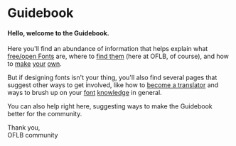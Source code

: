 <h1>Guidebook</h1>

<h4>Hello, welcome to the Guidebook.</h4>
<p>Here you'll find an abundance of information that helps explain what <a href="/guidebook/libre_open_fonts">free/open Fonts</a> are, where to <a href="/guidebook/existing_libre_open_fonts">find them</a> (here at OFLB, of course), and how to <a href="/guidebook/knowledge_resources">make</a> <a href="/guidebook/font_formats">your</a> <a href="/guidebook/font_design">own</a>. 

<p>
But if designing fonts isn't your thing, you'll also find several pages that suggest other ways to get involved, like how to <a href="/guidebook/how_to_file_bugs>How To FIle Bugs</a>, <a href="/guidebook/become_a_translator">become a translator</a> and ways to brush up on your <a href="/guidebook/book_recommendations">font</a> <a href="/guidebook/knowledge_resources">knowledge</a> in general.

<p>
You can also help right here, suggesting ways to make the Guidebook better for the community.

<p>
Thank you,<br>
OFLB community
</p>